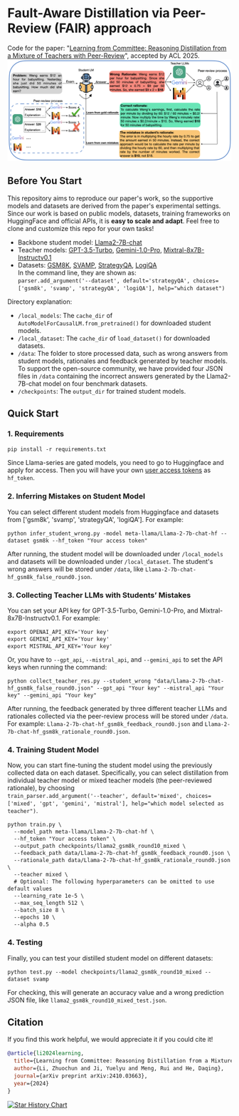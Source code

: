 # Fault-Aware Distillation via Peer-Review (FAIR) approach
Code for the paper: "[Learning from Committee: Reasoning Distillation from a Mixture of Teachers with Peer-Review](https://arxiv.org/abs/2410.03663)", accepted by ACL 2025.
![Overview of our FAIR method.](procedure.png)

## Before You Start
This repository aims to reproduce our paper's work, so the supportive models and datasets are derived from the paper's experimental settings. Since our work is based on public models, datasets, training frameworks on HuggingFace and official APIs, it is **easy to scale and adapt**. Feel free to clone and customize this repo for your own tasks!

- Backbone student model: [Llama2-7B-chat](https://huggingface.co/meta-llama/Llama-2-7b-chat-hf)  
- Teacher models: [GPT-3.5-Turbo](https://platform.openai.com/docs/models/gpt-3-5-turbo), [Gemini-1.0-Pro](https://console.cloud.google.com/vertex-ai/publishers/google/model-garden/gemini-pro?inv=1&invt=Abx3xA), [Mixtral-8x7B-Instructv0.1](https://deepinfra.com/mistralai/Mixtral-8x7B-Instruct-v0.1)  
- Datasets: [GSM8K](https://huggingface.co/datasets/openai/gsm8k), [SVAMP](https://huggingface.co/datasets/ChilleD/SVAMP), [StrategyQA](https://huggingface.co/datasets/ChilleD/StrategyQA), [LogiQA](https://huggingface.co/datasets/lucasmccabe/logiqa)  
In the command line, they are shown as:  
`parser.add_argument('--dataset', default='strategyQA', choices=['gsm8k', 'svamp', 'strategyQA', 'logiQA'], help="which dataset")`

Directory explanation:
- `/local_models`: The `cache_dir` of `AutoModelForCausalLM.from_pretrained()` for downloaded student models.
- `/local_dataset`: The `cache_dir` of `load_dataset()` for downloaded datasets.
- `/data`: The folder to store processed data, such as wrong answers from student models, rationales and feedback generated by teacher models.  
To support the open-source community, we have provided four JSON files in `/data` containing the incorrect answers generated by the Llama2-7B-chat model on four benchmark datasets.
- `/checkpoints`: The `output_dir` for trained student models.

## Quick Start
### 1. Requirements
```
pip install -r requirements.txt
```  
Since Llama-series are gated models, you need to go to Huggingface and apply for access. Then you will have your own [user access tokens](https://huggingface.co/docs/hub/security-tokens) as `hf_token`.
### 2. Inferring Mistakes on Student Model
You can select different student models from Huggingface and datasets from ['gsm8k', 'svamp', 'strategyQA', 'logiQA']. For example:  
```
python infer_student_wrong.py -model meta-llama/Llama-2-7b-chat-hf --dataset gsm8k --hf_token "Your access token"
```   

After running, the student model will be downloaded under `/local_models` and datasets will be downloaded under `/local_dataset`. The student's wrong answers will be stored under `/data`, like `Llama-2-7b-chat-hf_gsm8k_false_round0.json`.
### 3. Collecting Teacher LLMs with Students’ Mistakes
You can set your API key for GPT-3.5-Turbo, Gemini-1.0-Pro, and Mixtral-8x7B-Instructv0.1. For example:  
```
export OPENAI_API_KEY='Your key'  
export GEMINI_API_KEY='Your key'  
export MISTRAL_API_KEY='Your key'
```  

Or, you have to `--gpt_api`, `--mistral_api`, and `--gemini_api` to set the API keys when running the command:  
```
python collect_teacher_res.py --student_wrong "data/Llama-2-7b-chat-hf_gsm8k_false_round0.json" --gpt_api "Your key" --mistral_api "Your key" --gemini_api "Your key"
```  

After running, the feedback generated by three different teacher LLMs and rationales collected via the peer-review process will be stored under `/data`. For example: `Llama-2-7b-chat-hf_gsm8k_feedback_round0.json` and `Llama-2-7b-chat-hf_gsm8k_rationale_round0.json`.
### 4. Training Student Model
Now, you can start fine-tuning the student model using the previously collected data on each dataset. Specifically, you can select distillation from individual teacher model or mixed teacher models (the peer-reviewed rationale), by choosing  
`train_parser.add_argument('--teacher', default='mixed', choices=['mixed', 'gpt', 'gemini', 'mistral'], help="which model selected as teacher")`.  
  
```
python train.py \
  --model_path meta-llama/Llama-2-7b-chat-hf \
  --hf_token "Your access token" \
  --output_path checkpoints/llama2_gsm8k_round10_mixed \
  --feedback_path data/Llama-2-7b-chat-hf_gsm8k_feedback_round0.json \
  --rationale_path data/Llama-2-7b-chat-hf_gsm8k_rationale_round0.json \
  --teacher mixed \
  # Optional: The following hyperparameters can be omitted to use default values
  --learning_rate 1e-5 \
  --max_seq_length 512 \
  --batch_size 8 \
  --epochs 10 \
  --alpha 0.5
```
### 4. Testing
Finally, you can test your distilled student model on different datasets:  
```
python test.py --model checkpoints/llama2_gsm8k_round10_mixed --dataset svamp
```
For checking, this will generate an accuracy value and a wrong prediction JSON file, like `llama2_gsm8k_round10_mixed_test.json`.

## Citation
If you find this work helpful, we would appreciate it if you could cite it!
```bibtex
@article{li2024learning,
  title={Learning from Committee: Reasoning Distillation from a Mixture of Teachers with Peer-Review},
  author={Li, Zhuochun and Ji, Yuelyu and Meng, Rui and He, Daqing},
  journal={arXiv preprint arXiv:2410.03663},
  year={2024}
}
```

[![Star History Chart](https://api.star-history.com/svg?repos=zhuochunli/Learn-from-Committee&type=Date)](https://star-history.com/#zhuochunli/Learn-from-Committee&Date)
